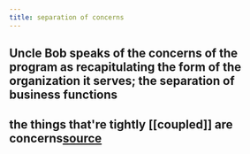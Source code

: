 ```yaml
---
title: separation of concerns
---
```


## Uncle Bob speaks of the concerns of the program as recapitulating the form of the organization it serves; the separation of business functions
## the things that're tightly [[coupled]] are concerns[source]()
##
